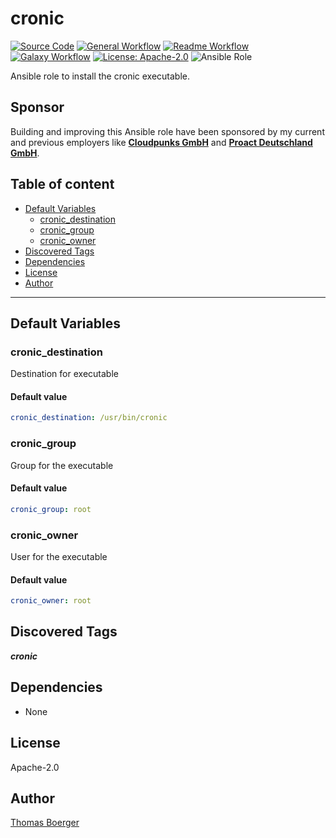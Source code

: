 # cronic

[![Source Code](https://img.shields.io/badge/github-source%20code-blue?logo=github&logoColor=white)](https://github.com/rolehippie/cronic) [![General Workflow](https://github.com/rolehippie/cronic/actions/workflows/general.yml/badge.svg)](https://github.com/rolehippie/cronic/actions/workflows/general.yml) [![Readme Workflow](https://github.com/rolehippie/cronic/actions/workflows/readme.yml/badge.svg)](https://github.com/rolehippie/cronic/actions/workflows/readme.yml) [![Galaxy Workflow](https://github.com/rolehippie/cronic/actions/workflows/galaxy.yml/badge.svg)](https://github.com/rolehippie/cronic/actions/workflows/galaxy.yml) [![License: Apache-2.0](https://img.shields.io/github/license/rolehippie/cronic)](https://github.com/rolehippie/cronic/blob/master/LICENSE) ![Ansible Role](https://img.shields.io/ansible/role/51420)

Ansible role to install the cronic executable.

## Sponsor

Building and improving this Ansible role have been sponsored by my current and previous employers like **[Cloudpunks GmbH](https://cloudpunks.de)** and **[Proact Deutschland GmbH](https://www.proact.eu)**.

## Table of content

- [Default Variables](#default-variables)
  - [cronic_destination](#cronic_destination)
  - [cronic_group](#cronic_group)
  - [cronic_owner](#cronic_owner)
- [Discovered Tags](#discovered-tags)
- [Dependencies](#dependencies)
- [License](#license)
- [Author](#author)

---

## Default Variables

### cronic_destination

Destination for executable

#### Default value

```YAML
cronic_destination: /usr/bin/cronic
```

### cronic_group

Group for the executable

#### Default value

```YAML
cronic_group: root
```

### cronic_owner

User for the executable

#### Default value

```YAML
cronic_owner: root
```

## Discovered Tags

**_cronic_**


## Dependencies

- None

## License

Apache-2.0

## Author

[Thomas Boerger](https://github.com/tboerger)
